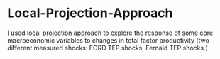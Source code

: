 # Local-Projection-Approach
I used local projection approach to explore the response of some core macroeconomic variables to changes in total factor productivity (two different measured shocks: FORD TFP shocks,  Fernald TFP shocks.)
